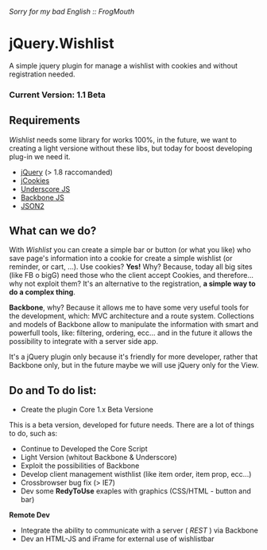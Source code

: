 _Sorry for my bad English :: FrogMouth_

jQuery.Wishlist
===============

A simple jquery plugin for manage a wishlist with cookies and without registration needed.

### Current Version: 1.1 Beta

Requirements
---------------------

*Wishlist* needs some library for works 100%, in the future, we want to creating a light versione without these libs, but today for boost developing plug-in we need it.

* [jQuery](http://jquery.com/ "jQuery Home") (> 1.8 raccomanded)
* [jCookies](https://github.com/carhartl/jquery-cookie "jquery-cookie")
* [Underscore JS](http://underscorejs.org/ "Underscore Home")
* [Backbone JS](http://backbonejs.org/ "Backbone Home")
* [JSON2](https://github.com/douglascrockford/JSON-js "Json2 GitHub")

What can we do?
---------------------

With *Wishlist* you can create a simple bar or button (or what you like) who save page's information into a cookie for create a simple wishlist (or reminder, or cart, ...).
Use cookies? **Yes!** Why? Because, today all big sites (like FB o bigG) need those who the client accept Cookies, and therefore... why not exploit them?
It's an alternative to the registration, **a simple way to do a complex thing**.

**Backbone**, why? Because it allows me to have some very useful tools for the development, which: MVC architecture and a route system.
Collections and models of Backbone allow to manipulate the information with smart and powerfull tools, like: filtering, ordering, ecc... and in the future it allows the possibility to integrate with a server side app.

It's a jQuery plugin only because it's friendly for more developer, rather that Backbone only, but in the future maybe we will use jQuery only for the View.

Do and To do list:
---------------------

- Create the plugin Core 1.x Beta Versione

This is a beta version, developed for future needs. There are a lot of things to do, such as:

- Continue to Developed the Core Script
- Light Version (whitout Backbone & Underscore)
- Exploit the possibilities of Backbone
- Develop client management wisthlist (like item order, item prop, ecc...)
- Crossbrowser bug fix (> IE7)
- Dev some **RedyToUse** exaples with graphics (CSS/HTML - button and bar)

**Remote Dev**

- Integrate the ability to communicate with a server ( _REST_ ) via Backbone
- Dev an HTML-JS and iFrame for external use of wishlistbar
